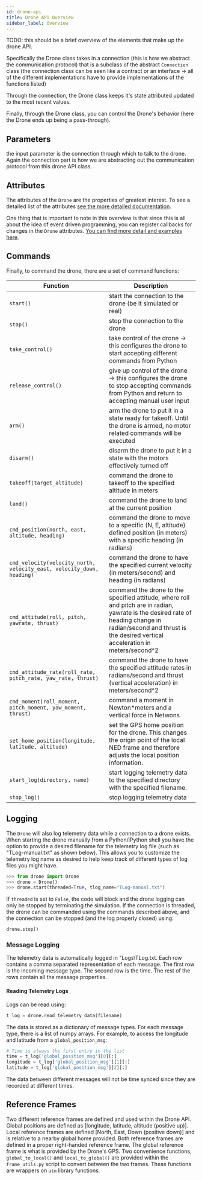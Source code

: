 ```yaml
---
id: drone-api
title: Drone API Overview
sidebar_label: Overview
---
```


TODO: this should be a brief overview of the elements that make up the drone API.

Specifically the Drone class takes in a connection (this is how we abstract the communication protocol) that is a subclass of the abstract `Connection` class (the connection class can be seen like a contract or an interface -> all of the different implementations have to provide implementations of the functions listed)

Through the connection, the Drone class keeps it's state attributed updated to the most recent values.

Finally, through the Drone class, you can control the Drone's behavior (here the Drone ends up being a pass-through).

## Parameters ##

the input parameter is the connection through which to talk to the drone.  Again the connection part is how we are abstracting out the communication protocol from this drone API class.


## Attributes ##

The attributes of the `Drone` are the properties of greatest interest.  To see a detailed list of the attributes [see the more detailed documentation](drone-attributes.md).

One thing that is important to note in this overview is that since this is all about the idea of event driven programming, you can register callbacks for changes in the `Drone` attributes.  [You can find more detail and examples here](drone-attributes.md).

## Commands ##


Finally, to command the drone, there are a set of command functions:

Function | Description
--- | ---
`start()` | start the connection to the drone (be it simulated or real)
`stop()` | stop the connection to the drone
`take_control()` | take control of the drone -> this configures the drone to start accepting different commands from Python
`release_control()` | give up control of the drone -> this configures the drone to stop accepting commands from Python and return to accepting manual user input
`arm()` | arm the drone to put it in a state ready for takeoff.  Until the drone is armed, no motor related commands will be executed
`disarm()` | disarm the drone to put it in a state with the motors effectively turned off
`takeoff(target_altitude)` | command the drone to takeoff to the specified altitude in meters
`land()` | command the drone to land at the current position
`cmd_position(north, east, altitude, heading)` | command the drone to move to a specific (N, E, altitude) defined position (in meters) with a specific heading (in radians)
`cmd_velocity(velocity_north, velocity_east, velocity_down, heading)` | command the drone to have the specified current velocity (in meters/second) and heading (in radians)
`cmd_attitude(roll, pitch, yawrate, thrust)` | command the drone to the specified attitude, where roll and pitch are in radian, yawrate is the desired rate of heading change in radian/second and thrust is the desired vertical acceleration in meters/second^2
`cmd_attitude_rate(roll_rate, pitch_rate, yaw_rate, thrust)` | command the drone to have the specified attitude rates in radians/second and thrust (vertical acceleration) in meters/second^2
`cmd_moment(roll_moment, pitch_moment, yaw_moment, thrust)` | command a moment in Newton*meters and a vertical force in Netwons
`set_home_position(longitude, latitude, altitude)` | set the GPS home position for the drone.  This changes the origin point of the local NED frame and therefore adjusts the local position information.
`start_log(directory, name)` | start logging telemetry data to the specified directory with the specified filename.
`stop_log()` | stop logging telemetry data

## Logging ##

The `Drone` will also log telemetry data while a connection to a drone exists.  When starting the drone manually from a Python/iPython shell you have the option to provide a desired filename for the telemetry log file (such as "TLog-manual.txt" as shown below).  This allows you to customize the telemetry log name as desired to help keep track of different types of log files you might have.

```python
>>> from drone import Drone
>>> drone = Drone()
>>> drone.start(threaded=True, tlog_name="TLog-manual.txt")
```

If `threaded` is set to `False`, the code will block and the drone logging can only be stopped by terminating the simulation. If the connection is threaded, the drone can be commanded using the commands described above, and the connection can be stopped (and the log properly closed) using:

```python
drone.stop()
```

### Message Logging

The telemetry data is automatically logged in "Logs\TLog.txt. Each row contains a comma separated representation of each message. The first row is the incoming message type. The second row is the time. The rest of the rows contain all the message properties. 

#### Reading Telemetry Logs

Logs can be read using:

```python
t_log = drone.read_telemetry_data(filename)
```

The data is stored as a dictionary of message types. For each message type, there is a list of numpy arrays. For example, to access the longitude and latitude from a `global_position_msg`:

```python
# Time is always the first entry in the list
time = t_log['global_position_msg'][0][:]
longitude = t_log['global_position_msg'][1][:]
latitude = t_log['global_position_msg'][2][:]
```

The data between different messages will not be time synced since they are recorded at different times.


## Reference Frames ##

Two different reference frames are defined and used within the Drone API. Global positions are defined as [longitude, latitude, altitude (positive up)]. Local reference frames are defined [North, East, Down (positive down)] and is relative to a nearby global home provided. Both reference frames are defined in a proper right-handed reference frame. The global reference frame is what is provided by the Drone's GPS. Two convenience functions, `global_to_local()` and `local_to_global()` are provided within the `frame_utils.py` script to convert between the two frames. These functions are wrappers on `utm` library functions.